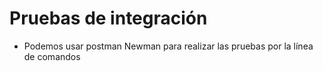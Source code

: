 # Pruebas de integración

- Podemos usar postman Newman para realizar las pruebas por la línea de comandos

